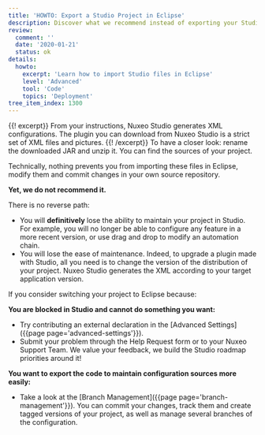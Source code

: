 ```yaml
---
title: 'HOWTO: Export a Studio Project in Eclipse'
description: Discover what we recommend instead of exporting your Studio Project in Eclipse.
review:
  comment: ''
  date: '2020-01-21'
  status: ok
details:
  howto:
    excerpt: 'Learn how to import Studio files in Eclipse'
    level: 'Advanced'
    tool: 'Code'
    topics: 'Deployment'
tree_item_index: 1300
---
```


{{! excerpt}}
From your instructions, Nuxeo Studio generates XML configurations. The plugin you can download from Nuxeo Studio is a strict set of XML files and pictures.
{{! /excerpt}}
To have a closer look: rename the downloaded JAR and unzip it. You can find the sources of your project.

Technically, nothing prevents you from importing these files in Eclipse, modify them and commit changes in your own source repository.

**Yet, we do not recommend it.**

There is no reverse path:

- You will **definitively** lose the ability to maintain your project in Studio. For example, you will no longer be able to configure any feature in a more recent version, or use drag and drop to modify an automation chain.
- You will lose the ease of maintenance. Indeed, to upgrade a plugin made with Studio, all you need is to change the version of the distribution of your project. Nuxeo Studio generates the XML according to your target application version.

If you consider switching your project to Eclipse because:

**You are blocked in Studio and cannot do something you want:**

- Try contributing an external declaration in the [Advanced Settings]({{page page='advanced-settings'}}).
- Submit your problem through the Help Request form or to your Nuxeo Support Team. We value your feedback, we build the Studio roadmap priorities around it!

**You want to export the code to maintain configuration sources more easily:**

- Take a look at the [Branch Management]({{page page='branch-management'}}). You can commit your changes, track them and create tagged versions of your project, as well as manage several branches of the configuration.
